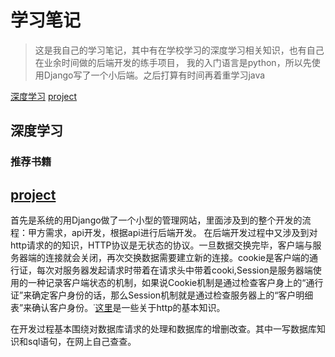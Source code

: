 # 学习笔记  
> 这是我自己的学习笔记，其中有在学校学习的深度学习相关知识，也有自己在业余时间做的后端开发的练手项目，  我的入门语言是python，所以先使用Django写了一个小后端。之后打算有时间再着重学习java

[深度学习](#深度学习)
[project](#project)

<span id = "深度学习"></span>
## 深度学习
### 推荐书籍   

<span id = "project"></span>
## [project](./projects)
首先是系统的用Django做了一个小型的管理网站，里面涉及到的整个开发的流程：甲方需求，api开发，根据api进行后端开发。   在后端开发过程中又涉及到对http请求的的知识，HTTP协议是无状态的协议。一旦数据交换完毕，客户端与服务器端的连接就会关闭，再次交换数据需要建立新的连接。cookie是客户端的通行证，每次对服务器发起请求时带着在请求头中带着cooki,Session是服务器端使用的一种记录客户端状态的机制，如果说Cookie机制是通过检查客户身上的“通行证”来确定客户身份的话，那么Session机制就是通过检查服务器上的“客户明细表”来确认客户身份。˙[这里](http://www.baidu.com/s?ie=utf-8&f=8&rsv_bp=1&tn=baidu&wd=http%E5%9F%BA%E6%9C%AC%E7%9F%A5%E8%AF%86&oq=cookie%25E4%25B8%258Esession&rsv_pq=8ca2a1e90001f454&rsv_t=1562X1HaQ%2BFLQ0tEEe2RLKrO%2Ff14de9aB8waUcqlhGNA78ztE4DGvGSWaGQ&rqlang=cn&rsv_enter=1&rsv_dl=tb&rsv_sug3=25&rsv_sug1=20&rsv_sug7=101&rsv_sug2=0&inputT=11922&rsv_sug4=14033)是一些关于http的基本知识。  


在开发过程基本围绕对数据库请求的处理和数据库的增删改查。其中一写数据库知识和sql语句，在网上自己查查。
